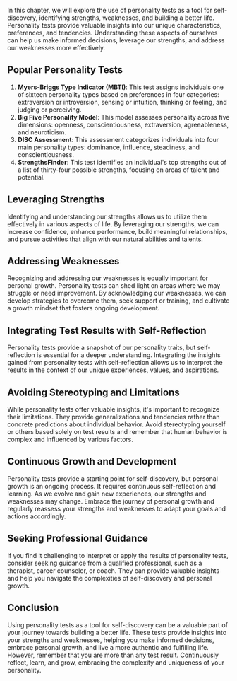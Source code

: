 
In this chapter, we will explore the use of personality tests as a tool for self-discovery, identifying strengths, weaknesses, and building a better life. Personality tests provide valuable insights into our unique characteristics, preferences, and tendencies. Understanding these aspects of ourselves can help us make informed decisions, leverage our strengths, and address our weaknesses more effectively.

Popular Personality Tests
-------------------------

1. **Myers-Briggs Type Indicator (MBTI)**: This test assigns individuals one of sixteen personality types based on preferences in four categories: extraversion or introversion, sensing or intuition, thinking or feeling, and judging or perceiving.
2. **Big Five Personality Model**: This model assesses personality across five dimensions: openness, conscientiousness, extraversion, agreeableness, and neuroticism.
3. **DISC Assessment**: This assessment categorizes individuals into four main personality types: dominance, influence, steadiness, and conscientiousness.
4. **StrengthsFinder**: This test identifies an individual's top strengths out of a list of thirty-four possible strengths, focusing on areas of talent and potential.

Leveraging Strengths
--------------------

Identifying and understanding our strengths allows us to utilize them effectively in various aspects of life. By leveraging our strengths, we can increase confidence, enhance performance, build meaningful relationships, and pursue activities that align with our natural abilities and talents.

Addressing Weaknesses
---------------------

Recognizing and addressing our weaknesses is equally important for personal growth. Personality tests can shed light on areas where we may struggle or need improvement. By acknowledging our weaknesses, we can develop strategies to overcome them, seek support or training, and cultivate a growth mindset that fosters ongoing development.

Integrating Test Results with Self-Reflection
---------------------------------------------

Personality tests provide a snapshot of our personality traits, but self-reflection is essential for a deeper understanding. Integrating the insights gained from personality tests with self-reflection allows us to interpret the results in the context of our unique experiences, values, and aspirations.

Avoiding Stereotyping and Limitations
-------------------------------------

While personality tests offer valuable insights, it's important to recognize their limitations. They provide generalizations and tendencies rather than concrete predictions about individual behavior. Avoid stereotyping yourself or others based solely on test results and remember that human behavior is complex and influenced by various factors.

Continuous Growth and Development
---------------------------------

Personality tests provide a starting point for self-discovery, but personal growth is an ongoing process. It requires continuous self-reflection and learning. As we evolve and gain new experiences, our strengths and weaknesses may change. Embrace the journey of personal growth and regularly reassess your strengths and weaknesses to adapt your goals and actions accordingly.

Seeking Professional Guidance
-----------------------------

If you find it challenging to interpret or apply the results of personality tests, consider seeking guidance from a qualified professional, such as a therapist, career counselor, or coach. They can provide valuable insights and help you navigate the complexities of self-discovery and personal growth.

Conclusion
----------

Using personality tests as a tool for self-discovery can be a valuable part of your journey towards building a better life. These tests provide insights into your strengths and weaknesses, helping you make informed decisions, embrace personal growth, and live a more authentic and fulfilling life. However, remember that you are more than any test result. Continuously reflect, learn, and grow, embracing the complexity and uniqueness of your personality.
